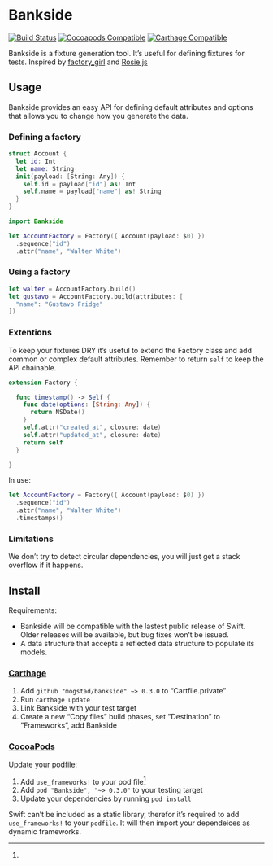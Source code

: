 # Bankside

[![Build Status](https://img.shields.io/circleci/project/mogstad/bankside.svg?style=flat-square)](https://circleci.com/gh/mogstad/bankside)
[![Cocoapods Compatible](https://img.shields.io/cocoapods/v/Bankside.svg?style=flat-square)](https://cocoapods.org/pods/Bankside)
[![Carthage Compatible](https://img.shields.io/badge/Carthage-compatible-4BC51D.svg?style=flat-square)](https://github.com/Carthage/Carthage)

Bankside is a fixture generation tool. It’s useful for defining fixtures for tests. Inspired by [factory_girl](https://github.com/thoughtbot/factory_girl) and [Rosie.js](https://github.com/rosiejs/rosie)

## Usage

Bankside provides an easy API for defining default attributes and options that allows you to change how you generate the data. 

### Defining a factory

```swift
struct Account {
  let id: Int
  let name: String
  init(payload: [String: Any]) {
    self.id = payload["id"] as! Int
    self.name = payload["name"] as! String
  }
} 
```

```swift
import Bankside

let AccountFactory = Factory({ Account(payload: $0) })
  .sequence("id")
  .attr("name", "Walter White")
```

### Using a factory

```swift
let walter = AccountFactory.build()
let gustavo = AccountFactory.build(attributes: [
  "name": "Gustavo Fridge"
])
```

### Extentions

To keep your fixtures DRY it’s useful to extend the Factory class and add common or complex default attributes. Remember to return `self` to keep the API chainable.

```swift
extension Factory {

  func timestamp() -> Self {
    func date(options: [String: Any]) {
      return NSDate()
    }
    self.attr("created_at", closure: date)
    self.attr("updated_at", closure: date)
    return self
  }

}
```

In use: 

```swift 
let AccountFactory = Factory({ Account(payload: $0) })
  .sequence("id")
  .attr("name", "Walter White")
  .timestamps()
```

### Limitations

We don’t try to detect circular dependencies, you will just get a stack overflow if it happens. 

## Install

Requirements: 
- Bankside will be compatible with the lastest public release of Swift. Older releases will be available, but bug fixes won’t be issued. 
- A data structure that accepts a reflected data structure to populate its models.

### [Carthage](https://github.com/carthage/carthage)

1. Add `github "mogstad/bankside" ~> 0.3.0` to “Cartfile.private”
2. Run `carthage update`
3. Link Bankside with your test target
4. Create a new “Copy files” build phases, set ”Destination” to ”Frameworks”, add Bankside

### [CocoaPods](https://cocoapods.org)

Update your podfile:

1. Add `use_frameworks!` to your pod file[^1]
2. Add `pod "Bankside", "~> 0.3.0"` to your testing target
3. Update your dependencies by running `pod install`

[^1]:
Swift can’t be included as a static library, therefor it’s required to add `use_frameworks!` to your `podfile`. It will then import your dependeices as dynamic frameworks.
